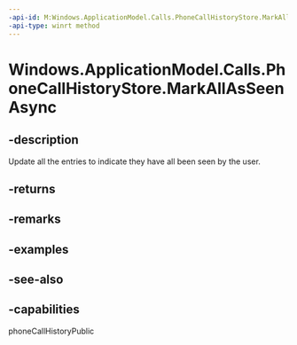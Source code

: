 ```yaml
---
-api-id: M:Windows.ApplicationModel.Calls.PhoneCallHistoryStore.MarkAllAsSeenAsync
-api-type: winrt method
---
```


<!-- Method syntax
public Windows.Foundation.IAsyncAction MarkAllAsSeenAsync()
-->

# Windows.ApplicationModel.Calls.PhoneCallHistoryStore.MarkAllAsSeenAsync

## -description
Update all the entries to indicate they have all been seen by the user.

## -returns


## -remarks

## -examples

## -see-also


## -capabilities
phoneCallHistoryPublic